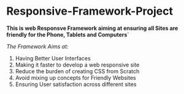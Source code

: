 # Responsive-Framework-Project
**This is web Responsve Framework aiming at ensuring all Sites are friendly for the Phone, Tablets and Computers`**

_The Framework Aims at:_

1. Having Better User Interfaces
2. Making it faster to develop a web responsive site
3. Reduce the burden of creating CSS from Scratch
4. Avoid mixing up concepts for Friendly Websites
5. Ensuring User satisfaction across different sites
